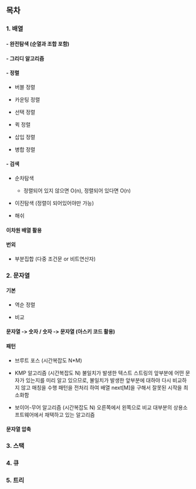 ## 목차

### 1. 배열

#### - 완전탐색  (순열과 조합 포함)

#### - 그리디 알고리즘

#### - 정렬

- 버블 정렬

- 카운팅 정렬

- 선택 정렬

- 퀵 정렬

- 삽입 정렬

- 병합 정렬

#### - 검색

- 순차탐색
  
  - 정렬되어 있지 않으면 O(n), 정렬되어 있다면 O(n)

- 이진탐색 (정렬이 되어있어야만 가능)

- 해쉬

#### 이차원 배열 활용

#### 번외

- 부분집합 (다중 조건문 or 비트연산자)

### 2. 문자열

#### 기본

- 역순 정렬

- 비교

#### 문자열 -> 숫자   /   숫자 -> 문자열   (아스키 코드 활용)

#### 패턴

- 브루트 포스  (시간복잡도 N*M)

- KMP 알고리즘 (시간복잡도 N)
불일치가 발생한 텍스트 스트링의 앞부분에 어떤 문자가 있는지를 미리 알고 있으므로, 불일치가 발생한 앞부분에 대하야 다시 비교하지 않고 매칭을 수행
패턴을 전처리 하여 배열 next[M]을 구해서 잘못된 시작을 최소화함

- 보이어-무어 알고리즘 (시간복잡도 N)
오른쪽에서 왼쪽으로 비교
대부분의 상용소프트웨어에서 채택하고 있는 알고리즘

#### 문자열 압축


### 3. 스택

### 4. 큐

### 5. 트리
